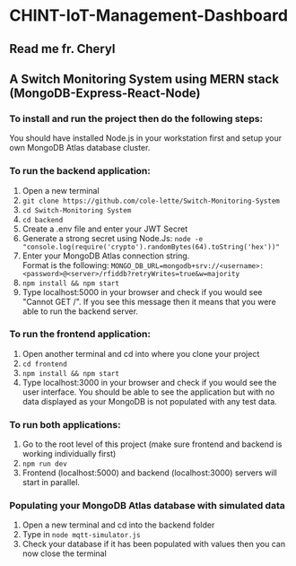# CHINT-IoT-Management-Dashboard

## Read me fr. Cheryl

## A Switch Monitoring System using MERN stack (MongoDB-Express-React-Node)

### To install and run the project then do the following steps:

You should have installed Node.js in your workstation first and setup your own MongoDB Atlas database cluster.

### To run the backend application:

1. Open a new terminal
2. `git clone https://github.com/cole-lette/Switch-Monitoring-System`
3. `cd Switch-Monitoring System`
4. `cd backend`
5. Create a .env file and enter your JWT Secret
6. Generate a strong secret using Node.Js:
   `node -e "console.log(require('crypto').randomBytes(64).toString('hex'))"`
7. Enter your MongoDB Atlas connection string.  
   Format is the following: `MONGO_DB_URL=mongodb+srv://<username>:<password>@<server>/rfiddb?retryWrites=true&w=majority`
8. `npm install && npm start`
9. Type localhost:5000 in your browser and check if you would see "Cannot GET /". If you see this message then it means that you were able to run the backend server.

### To run the frontend application:

1.  Open another terminal and cd into where you clone your project
2.  `cd frontend`
3.  `npm install && npm start`
4.  Type localhost:3000 in your browser and check if you would see the user interface. You should be able to see the application but with no data displayed as your MongoDB is not populated with any test data.

### To run both applications:

1. Go to the root level of this project (make sure frontend and backend is working individually first)
2. `npm run dev`
3. Frontend (localhost:5000) and backend (localhost:3000) servers will start in parallel.

### Populating your MongoDB Atlas database with simulated data

1.  Open a new terminal and cd into the backend folder
2.  Type in `node mqtt-simulator.js`
3.  Check your database if it has been populated with values then you can now close the terminal
